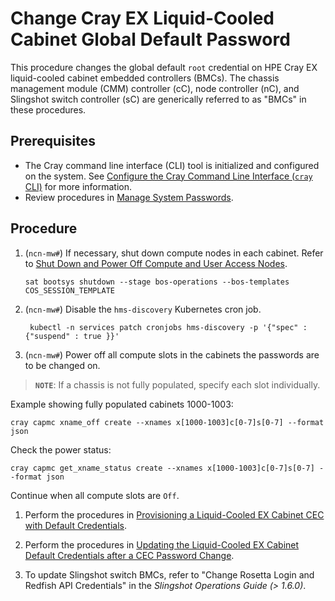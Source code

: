 # Change Cray EX Liquid-Cooled Cabinet Global Default Password

This procedure changes the global default `root` credential on HPE Cray EX liquid-cooled cabinet embedded controllers (BMCs).
The chassis management module (CMM) controller (cC), node controller (nC), and Slingshot switch controller (sC) are generically referred to as "BMCs" in these procedures.

## Prerequisites

- The Cray command line interface (CLI) tool is initialized and configured on the system. See [Configure the Cray Command Line Interface (`cray` CLI)](../configure_cray_cli.md) for more information.
- Review procedures in [Manage System Passwords](Manage_System_Passwords.md).

## Procedure

1. (`ncn-mw#`) If necessary, shut down compute nodes in each cabinet. Refer to [Shut Down and Power Off Compute and User Access Nodes](../power_management/Shut_Down_and_Power_Off_Compute_and_User_Access_Nodes.md).

   ```screen
   sat bootsys shutdown --stage bos-operations --bos-templates COS_SESSION_TEMPLATE
   ```

1. (`ncn-mw#`) Disable the `hms-discovery` Kubernetes cron job.

   ```screen
    kubectl -n services patch cronjobs hms-discovery -p '{"spec" : {"suspend" : true }}'
    ```

1. (`ncn-mw#`) Power off all compute slots in the cabinets the passwords are to be changed on.

  > **`NOTE`**: If a chassis is not fully populated, specify each slot individually.

   Example showing fully populated cabinets 1000-1003:

   ```screen
   cray capmc xname_off create --xnames x[1000-1003]c[0-7]s[0-7] --format json
   ```

   Check the power status:

   ```screen
   cray capmc get_xname_status create --xnames x[1000-1003]c[0-7]s[0-7] --format json
   ```

   Continue when all compute slots are `Off`.

1. Perform the procedures in [Provisioning a Liquid-Cooled EX Cabinet CEC with Default Credentials](Provisioning_a_Liquid-Cooled_EX_Cabinet_CEC_with_Default_Credentials.md).

1. Perform the procedures in [Updating the Liquid-Cooled EX Cabinet Default Credentials after a CEC Password Change](Updating_the_Liquid-Cooled_EX_Cabinet_Default_Credentials_after_a_CEC_Password_Change.md).

1. To update Slingshot switch BMCs, refer to "Change Rosetta Login and Redfish API Credentials" in the *Slingshot Operations Guide (> 1.6.0)*.
